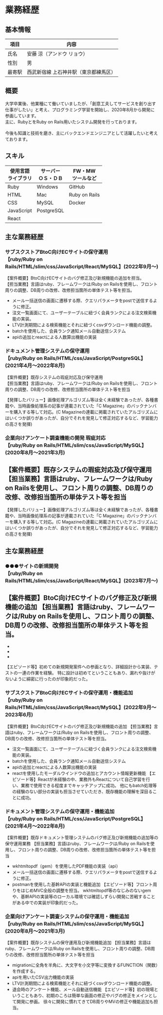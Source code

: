 # 業務経歴
## 基本情報
|項目|内容|
|----|----|
|氏名|安藤 涼（アンドウ リョウ）|
|性別|男|
|最寄駅|西武新宿線 上石神井駅（東京都練馬区）|
## 概要
大学卒業後、他業種にて働いていましたが、「創意工夫してサービスを創り出す仕事がしたい」と考え、プログラミング学習を開始し、2020年8月から開発に参画しています。<br/>
主に、RubyとをRuby on Rails用いたシステム開発を行っております。<br/>																																																													
今後も知識と技術を磨き、主にバックエンドエンジニアとして活躍したいと考えております。

## スキル
|使用言語<br>ライブラリ|サーバー<br>ＯＳ・ＤＢ|FW・MW<br>ツールなど|
|----|----|----|
|Ruby|Windows|GitHub|
|HTML|Mac|Ruby on Rails|
|CSS|MySQL|Docker|
|JavaScript|PostgreSQL||
|React||

## 主な業務経歴
### サブスクストアBtoC向けECサイトの保守運用<br>【ruby/Ruby on Rails/HTML/slim/css/JavaScript/React/MySQL】(2022年9月〜)<br>
【案件概要】BtoC向けECサイトのバグ修正及び新規機能の追加を担当。<br>
【担当業務】言語はruby、フレームワークは/Ruby on Railsを使用し、フロント周りの調整、DB周りの改修、改修担当箇所の単体テスト等を担当。
- メール一括送信の画面に遷移する際、クエリパラメータをpostで送信するように修正。
- 注文一覧画面にて、ユーザーテーブルに紐づく会員ランクによる注文検索機能の実装。
- LTV計測期間による検索機能とそれに紐づくcsvダウンロード機能の調整。
- batchを使用した、会員ランク通知メール自動送信システム
- apiの追加とreactによる人数算出機能の実装

### ドキュメント管理システムの保守運用<br>【ruby/Ruby on Rails/HTML/css/JavaScript/PostgreSQL】(2021年4月〜2022年8月)
【案件概要】既存システムの瑕疵対応及び保守運用<br>
【担当業務】言語はruby、フレームワークは/Ruby on Railsを使用し、フロント周りの調整、DB周りの改修、改修担当箇所の単体テスト等を担当

【発揮したバリュー】画像処理アルゴリズム等は全く未経験であったが、各種書籍や、当時画像処理系の記事が連載されていた「C Magazine」のバックナンバーを購入する等して対応。(C Magazineの連載に掲載されていたアルゴリズムにはいくつか誤りがあったが、自分でそれを発見して修正対応するなど、学習能力の高さを発揮)

### 企業向けアンケート調査機能の開発 瑕疵対応<br>【ruby/Ruby on Rails/HTML/slim/css/JavaScript/MySQL】(2020年8月〜2021年3月)
【案件概要】既存システムの瑕疵対応及び保守運用<br>
【担当業務】言語はruby、フレームワークは/Ruby on Railsを使用し、フロント周りの調整、DB周りの改修、改修担当箇所の単体テスト等を担当
- 
【発揮したバリュー】画像処理アルゴリズム等は全く未経験であったが、各種書籍や、当時画像処理系の記事が連載されていた「C Magazine」のバックナンバーを購入する等して対応。(C Magazineの連載に掲載されていたアルゴリズムにはいくつか誤りがあったが、自分でそれを発見して修正対応するなど、学習能力の高さを発揮)

## 主な業務経歴
### ●●●サイトの新規開発<br>【ruby/Ruby on Rails/HTML/slim/css/JavaScript/React/MySQL】(2023年7月〜)
【案件概要】BtoC向けECサイトのバグ修正及び新規機能の追加
【担当業務】言語はruby、フレームワークは/Ruby on Railsを使用し、フロント周りの調整、DB周りの改修、改修担当箇所の単体テスト等を担当。
-
-
-
-
【エピソード等】初めての新規開発案件への参画となり、詳細設計から実装、テストの一連の作業を経験。
特に設計は初めてということもあり、漏れや抜けがないように綿密に行ったのが印象的だった。

### サブスクストアBtoC向けECサイトの保守運用・機能追加<br>【ruby/Ruby on Rails/HTML/slim/css/JavaScript/React/MySQL】(2022年9月〜2023年6月)
【案件概要】BtoC向けECサイトのバグ修正及び新規機能の追加
【担当業務】言語はruby、フレームワークは/Ruby on Railsを使用し、フロント周りの調整、DB周りの改修、改修担当箇所の単体テスト等を担当。
- 注文一覧画面にて、ユーザーテーブルに紐づく会員ランクによる注文検索機能の実装。
- batchを使用した、会員ランク通知メール自動送信システム
- apiの追加とreactによる人数算出機能の実装
- reactを使用したモーダルウインドウの追加とアカウント情報更新機能
【エピソード等】Reactが未経験の中、業務外もReactについて自己学習を行い、業務で使用できる程度までキャッチアップに成功。
他にもbatch処理等の経験のない部分の実装も担当させていただき、既存機能の理解を深目ることに成功。

### ドキュメント管理システムの保守運用・機能追加<br>【ruby/Ruby on Rails/HTML/css/JavaScript/PostgreSQL】(2021年4月〜2022年8月)
【案件概要】既存ドキュメント管理システムのバグ修正及び新規機能の追加等の保守運用業務
【担当業務】言語はruby、フレームワークは/Ruby on Railsを使用し、フロント周りの調整、DB周りの改修、改修担当箇所の単体テスト等を担当
- wkhtmltopdf（gem）を使用したPDF機能の実装（api）
- メール一括送信の画面に遷移する際、クエリパラメータをpostで送信するように修正。
- postmanを使用した基幹APIの実装と機能追加
【エピソード等】フロント周りをはじめMVC全般の調整を担当。
wkhtmltopdf等のなじみのないgemや、基幹APIの実装等のローカル環境では確認しずらい開発に苦戦することがある中での実装が印象的だった。

### 企業向けアンケート調査システムの保守運用・機能追加<br>【ruby/Ruby on Rails/HTML/slim/css/JavaScript/MySQL】(2020年8月〜2021年3月)
【案件概要】既存システムの保守運用及び新規機能追加
【担当業務】言語はruby、フレームワークは/Ruby on Railsを使用し、フロント周りの調整、DB周りの改修、改修担当箇所の単体テスト等を担当
- migrationに全角を半角に、大文字を小文字等に変換するFUNCTION（関数）を作成する。
- apiを用いたCSV出力機能の実装
- LTV計測期間による検索機能とそれに紐づくcsvダウンロード機能の調整。
- 退会時のアンケート機能、メール自動送信機能
【エピソード等】初の現場ということもあり、初期のころは簡単な画面の修正やバグの修正をメインとして開発に参画。
徐々に開発に慣れてきてDB周りやMVの修正や機能追加も担当。
